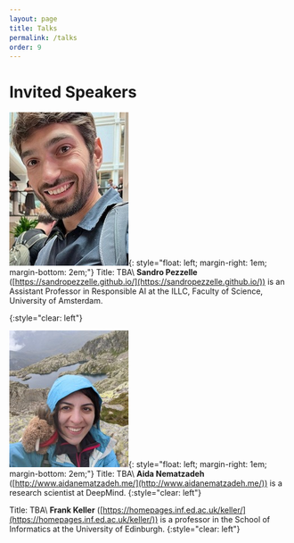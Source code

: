 ```yaml
---
layout: page
title: Talks
permalink: /talks
order: 9
---
```


# Invited Speakers

![](/assets/img/SP.jpg){: style="float: left; margin-right: 1em; margin-bottom: 2em;"}
Title: TBA\\
<b>Sandro Pezzelle</b> ([https://sandropezzelle.github.io/](https://sandropezzelle.github.io/)) is an Assistant Professor in Responsible AI at the ILLC, Faculty of Science, University of Amsterdam.

{:style="clear: left"}

![](/assets/img/aida.jpg){: style="float: left; margin-right: 1em; margin-bottom: 2em;"}
Title: TBA\\
<b>Aida Nematzadeh</b> ([http://www.aidanematzadeh.me/](http://www.aidanematzadeh.me/)) is a research scientist at DeepMind.
{:style="clear: left"}

<!--![](/assets/img/PW.jpeg){: style="float: left; margin-right: 1em;"}-->
Title: TBA\\
<b>Frank Keller</b> ([https://homepages.inf.ed.ac.uk/keller/](https://homepages.inf.ed.ac.uk/keller/)) is a professor in the School of Informatics at the University of Edinburgh.
{:style="clear: left"}

